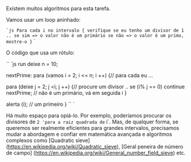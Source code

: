 Existem muitos algoritmos para esta tarefa.

Vamos usar um loop aninhado:

`` `js
Para cada i no intervalo {
verifique se eu tenho um divisor de 1 ..
se sim => o valor não é um primário
se não => o valor é um primo, mostre-o
}
`` `

O código que usa um rótulo:

`` `js run
deixe n = 10;

nextPrime:
para (vamos i = 2; i <= n; i ++) {// para cada eu ...

para (deixe j = 2; j <i; j ++) {// procure um divisor ..
se (i% j == 0) continue nextPrime; // não é um primário, vá em seguida i
}

alerta (i); // um primeiro
}
`` `

Há muito espaço para opiá-lo. Por exemplo, poderíamos procurar os divisores de `2 'para a raiz quadrada de` i`. Mas, de qualquer forma, se queremos ser realmente eficientes para grandes intervalos, precisamos mudar a abordagem e confiar em matemática avançada e algoritmos complexos como [Quadratic sieve] (https://en.wikipedia.org/wiki/Quadratic_sieve), [Geral peneira de número de campo] (https://en.wikipedia.org/wiki/General_number_field_sieve) etc.
